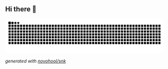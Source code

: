 ## Hi there 👋

<picture>
  <source media="(prefers-color-scheme: dark)" srcset="https://raw.githubusercontent.com/novohool/novohool/output/github-contribution-grid-snake-dark.svg">
  <source media="(prefers-color-scheme: light)" srcset="https://raw.githubusercontent.com/novohool/novohool/output/github-contribution-grid-snake.svg">
  <img alt="github contribution grid snake animation" src="https://raw.githubusercontent.com/novohool/novohool/output/github-contribution-grid-snake.svg">
</picture>

_generated with [novohool/snk](https://github.com/novohool/novohool)_

<!--
**novohool/novohool** is a ✨ _special_ ✨ repository because its `README.md` (this file) appears on your GitHub profile.

Here are some ideas to get you started:

- 🔭 I’m currently working on ...
- 🌱 I’m currently learning ...
- 👯 I’m looking to collaborate on ...
- 🤔 I’m looking for help with ...
- 💬 Ask me about ...
- 📫 How to reach me: ...
- 😄 Pronouns: ...
- ⚡ Fun fact: ...
-->
